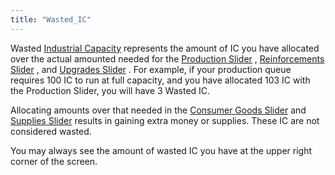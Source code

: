 ```yaml
---
title: "Wasted_IC"
---
```


Wasted [Industrial Capacity](/Industrial_Capacity "Industrial Capacity")
represents the amount of IC you have allocated over the actual amounted
needed for the [Production
Slider](/Production_Slider "Production Slider") , [Reinforcements
Slider](/index.php?title=Reinforcements_Slider&action=edit&redlink=1 "Reinforcements Slider (page does not exist)")
, and [Upgrades
Slider](/index.php?title=Upgrades_Slider&action=edit&redlink=1 "Upgrades Slider (page does not exist)")
. For example, if your production queue requires 100 IC to run at full
capacity, and you have allocated 103 IC with the Production Slider, you
will have 3 Wasted IC.

Allocating amounts over that needed in the [Consumer Goods
Slider](/Consumer_Goods_Slider "Consumer Goods Slider") and [Supplies
Slider](/index.php?title=Supplies_Slider&action=edit&redlink=1 "Supplies Slider (page does not exist)")
results in gaining extra money or supplies. These IC are not considered
wasted.

You may always see the amount of wasted IC you have at the upper right
corner of the screen.
